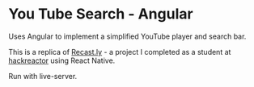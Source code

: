 # You Tube Search - Angular

Uses Angular to implement a simplified YouTube player and search bar.

This is a replica of [Recast.ly](https://github.com/hiteshlala/recast.ly) - a project I completed as a student at [hackreactor](http://hackreactor.com) using React Native.

Run with live-server.
